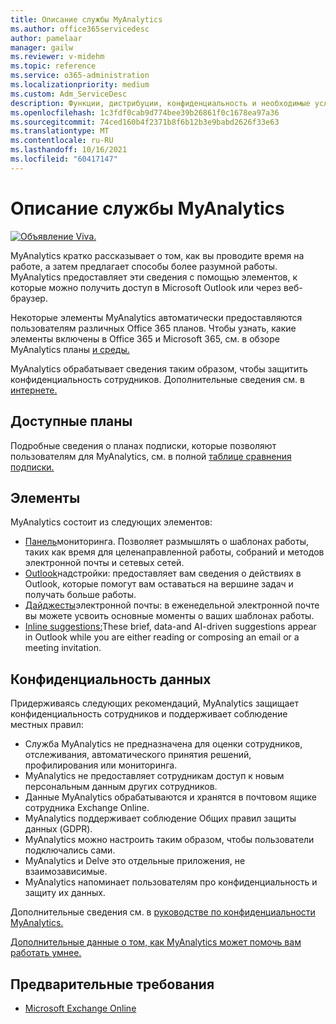 ```yaml
---
title: Описание службы MyAnalytics
ms.author: office365servicedesc
author: pamelaar
manager: gailw
ms.reviewer: v-midehm
ms.topic: reference
ms.service: o365-administration
ms.localizationpriority: medium
ms.custom: Adm_ServiceDesc
description: Функции, дистрибуции, конфиденциальность и необходимые условия для MyAnalytics
ms.openlocfilehash: 1c3fdf0cab9d774bee39b26861f0c1678ea97a36
ms.sourcegitcommit: 74ced160b4f2371b8f6b12b3e9babd2626f33e63
ms.translationtype: MT
ms.contentlocale: ru-RU
ms.lasthandoff: 10/16/2021
ms.locfileid: "60417147"
---
```

# <a name="myanalytics-service-description"></a>Описание службы MyAnalytics

[![Объявление Viva.](media/viva-banner-mya.png)](https://www.microsoft.com/microsoft-viva/insights)

MyAnalytics кратко рассказывает о том, как вы проводите время на работе, а затем предлагает способы более разумной работы. MyAnalytics предоставляет эти [](#elements) сведения с помощью элементов, к которые можно получить доступ в Microsoft Outlook или через веб-браузер.

Некоторые элементы MyAnalytics автоматически предоставляются пользователям различных Office 365 планов. Чтобы узнать, какие элементы включены в Office 365 и Microsoft 365, см. в обзоре MyAnalytics планы [и среды.](/workplace-analytics/myanalytics/overview/plans-environments)  

MyAnalytics обрабатывает сведения таким образом, чтобы защитить конфиденциальность сотрудников. Дополнительные сведения см. в [интернете.](#data-privacy)

## <a name="available-plans"></a>Доступные планы

Подробные сведения о планах подписки, которые позволяют пользователям для MyAnalytics, см. в полной [таблице сравнения подписки.](https://go.microsoft.com/fwlink/?linkid=2139145)

## <a name="elements"></a>Элементы

MyAnalytics состоит из следующих элементов:

* [Панель](/workplace-analytics/myanalytics/use/dashboard-2)мониторинга. Позволяет размышлять о шаблонах работы, таких как время для целенаправленной работы, собраний и методов электронной почты и сетевых сетей.
* [Outlook](/workplace-analytics/myanalytics/use/add-in)надстройки: предоставляет вам сведения о действиях в Outlook, которые помогут вам оставаться на вершине задач и получать больше работы.
* [Дайджесты](/workplace-analytics/myanalytics/use/email-digest-2)электронной почты: в еженедельной электронной почте вы можете усвоить основные моменты о ваших шаблонах работы.
* [Inline suggestions:](/workplace-analytics/myanalytics/use/mya-notifications)These brief, data-and AI-driven suggestions appear in Outlook while you are either reading or composing an email or a meeting invitation.

## <a name="data-privacy"></a>Конфиденциальность данных

Придерживаясь следующих рекомендаций, MyAnalytics защищает конфиденциальность сотрудников и поддерживает соблюдение местных правил:

* Служба MyAnalytics не предназначена для оценки сотрудников, отслеживания, автоматического принятия решений, профилирования или мониторинга.
* MyAnalytics не предоставляет сотрудникам доступ к новым персональным данным других сотрудников.
* Данные MyAnalytics обрабатываются и хранятся в почтовом ящике сотрудника Exchange Online.
* MyAnalytics поддерживает соблюдение Общих правил защиты данных (GDPR).
* MyAnalytics можно настроить таким образом, чтобы пользователи подключались сами.
* MyAnalytics и Delve это отдельные приложения, не взаимозависимые.
* MyAnalytics напоминает пользователям про конфиденциальность и защиту их данных.

Дополнительные сведения см. в [руководстве по конфиденциальности MyAnalytics.](/workplace-analytics/myanalytics/overview/privacy-guide)

[Дополнительные данные о том, как MyAnalytics может помочь вам работать умнее.](https://products.office.com/business/myanalytics-personal-analytics)

## <a name="prerequisites"></a>Предварительные требования

* [Microsoft Exchange Online](./exchange-online-service-description/exchange-online-service-description.md)